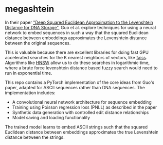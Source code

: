 # megashtein

In their paper ["Deep Squared Euclidean Approximation to the Levenshtein Distance for DNA Storage"](https://arxiv.org/abs/2207.04684), Guo et al. explore techniques for using a neural network to embed sequences in such a way that the squared Euclidean distance between embeddings approximates the Levenshtein distance between the original sequences.

This is valuable because there are excellent libraries for doing fast GPU accelerated searches for the K nearest neighbors of vectors, like [faiss](https://github.com/facebookresearch/faiss). Algorithms like [HNSW](https://en.wikipedia.org/wiki/Hierarchical_navigable_small_world) allow us to do these searches in logarithmic time, where a brute force levenshtein distance based fuzzy search would need to run in exponential time.

This repo contains a PyTorch implementation of the core ideas from Guo's paper, adapted for ASCII sequences rather than DNA sequences. The implementation includes:

- A convolutional neural network architecture for sequence embedding
- Training using Poisson regression loss (PNLL) as described in the paper
- Synthetic data generation with controlled edit distance relationships
- Model saving and loading functionality

The trained model learns to embed ASCII strings such that the squared Euclidean distance between embeddings approximates the true Levenshtein distance between the strings.

